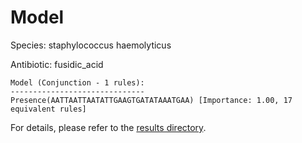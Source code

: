 
# Model

Species: staphylococcus haemolyticus

Antibiotic: fusidic_acid

```
Model (Conjunction - 1 rules):
------------------------------
Presence(AATTAATTAATATTGAAGTGATATAAATGAA) [Importance: 1.00, 17 equivalent rules]

```

For details, please refer to the [results directory](../../../../../results/scm_b/staphylococcus+haemolyticus/fusidic_acid/repeat_8/).

